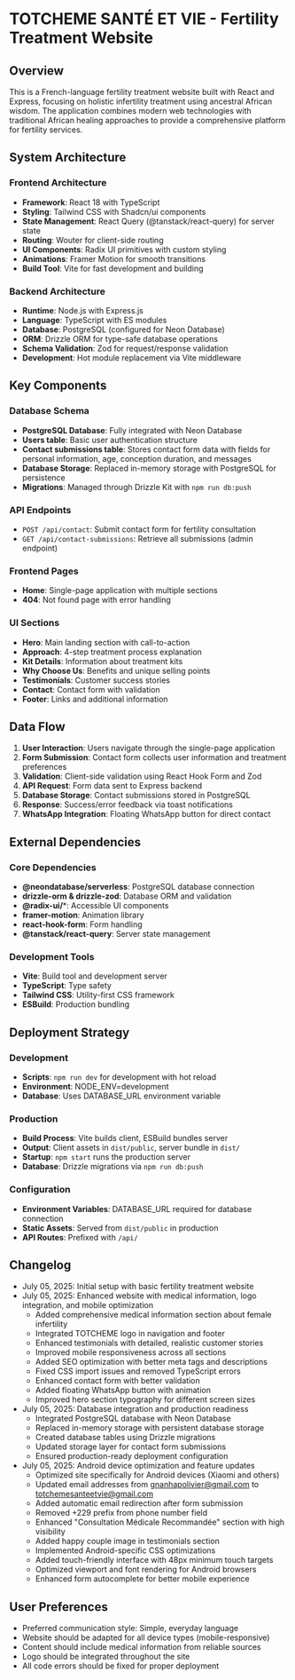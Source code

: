 # TOTCHEME SANTÉ ET VIE - Fertility Treatment Website

## Overview

This is a French-language fertility treatment website built with React and Express, focusing on holistic infertility treatment using ancestral African wisdom. The application combines modern web technologies with traditional African healing approaches to provide a comprehensive platform for fertility services.

## System Architecture

### Frontend Architecture
- **Framework**: React 18 with TypeScript
- **Styling**: Tailwind CSS with Shadcn/ui components
- **State Management**: React Query (@tanstack/react-query) for server state
- **Routing**: Wouter for client-side routing
- **UI Components**: Radix UI primitives with custom styling
- **Animations**: Framer Motion for smooth transitions
- **Build Tool**: Vite for fast development and building

### Backend Architecture
- **Runtime**: Node.js with Express.js
- **Language**: TypeScript with ES modules
- **Database**: PostgreSQL (configured for Neon Database)
- **ORM**: Drizzle ORM for type-safe database operations
- **Schema Validation**: Zod for request/response validation
- **Development**: Hot module replacement via Vite middleware

## Key Components

### Database Schema
- **PostgreSQL Database**: Fully integrated with Neon Database
- **Users table**: Basic user authentication structure
- **Contact submissions table**: Stores contact form data with fields for personal information, age, conception duration, and messages
- **Database Storage**: Replaced in-memory storage with PostgreSQL for persistence
- **Migrations**: Managed through Drizzle Kit with `npm run db:push`

### API Endpoints
- `POST /api/contact`: Submit contact form for fertility consultation
- `GET /api/contact-submissions`: Retrieve all submissions (admin endpoint)

### Frontend Pages
- **Home**: Single-page application with multiple sections
- **404**: Not found page with error handling

### UI Sections
- **Hero**: Main landing section with call-to-action
- **Approach**: 4-step treatment process explanation
- **Kit Details**: Information about treatment kits
- **Why Choose Us**: Benefits and unique selling points
- **Testimonials**: Customer success stories
- **Contact**: Contact form with validation
- **Footer**: Links and additional information

## Data Flow

1. **User Interaction**: Users navigate through the single-page application
2. **Form Submission**: Contact form collects user information and treatment preferences
3. **Validation**: Client-side validation using React Hook Form and Zod
4. **API Request**: Form data sent to Express backend
5. **Database Storage**: Contact submissions stored in PostgreSQL
6. **Response**: Success/error feedback via toast notifications
7. **WhatsApp Integration**: Floating WhatsApp button for direct contact

## External Dependencies

### Core Dependencies
- **@neondatabase/serverless**: PostgreSQL database connection
- **drizzle-orm & drizzle-zod**: Database ORM and validation
- **@radix-ui/***: Accessible UI components
- **framer-motion**: Animation library
- **react-hook-form**: Form handling
- **@tanstack/react-query**: Server state management

### Development Tools
- **Vite**: Build tool and development server
- **TypeScript**: Type safety
- **Tailwind CSS**: Utility-first CSS framework
- **ESBuild**: Production bundling

## Deployment Strategy

### Development
- **Scripts**: `npm run dev` for development with hot reload
- **Environment**: NODE_ENV=development
- **Database**: Uses DATABASE_URL environment variable

### Production
- **Build Process**: Vite builds client, ESBuild bundles server
- **Output**: Client assets in `dist/public`, server bundle in `dist/`
- **Startup**: `npm start` runs the production server
- **Database**: Drizzle migrations via `npm run db:push`

### Configuration
- **Environment Variables**: DATABASE_URL required for database connection
- **Static Assets**: Served from `dist/public` in production
- **API Routes**: Prefixed with `/api/`

## Changelog

- July 05, 2025: Initial setup with basic fertility treatment website
- July 05, 2025: Enhanced website with medical information, logo integration, and mobile optimization
  - Added comprehensive medical information section about female infertility
  - Integrated TOTCHEME logo in navigation and footer
  - Enhanced testimonials with detailed, realistic customer stories
  - Improved mobile responsiveness across all sections
  - Added SEO optimization with better meta tags and descriptions
  - Fixed CSS import issues and removed TypeScript errors
  - Enhanced contact form with better validation
  - Added floating WhatsApp button with animation
  - Improved hero section typography for different screen sizes
- July 05, 2025: Database integration and production readiness
  - Integrated PostgreSQL database with Neon Database
  - Replaced in-memory storage with persistent database storage
  - Created database tables using Drizzle migrations
  - Updated storage layer for contact form submissions
  - Ensured production-ready deployment configuration
- July 05, 2025: Android device optimization and feature updates
  - Optimized site specifically for Android devices (Xiaomi and others)
  - Updated email addresses from gnanhapolivier@gmail.com to totchemesanteetvie@gmail.com
  - Added automatic email redirection after form submission
  - Removed +229 prefix from phone number field
  - Enhanced "Consultation Médicale Recommandée" section with high visibility
  - Added happy couple image in testimonials section
  - Implemented Android-specific CSS optimizations
  - Added touch-friendly interface with 48px minimum touch targets
  - Optimized viewport and font rendering for Android browsers
  - Enhanced form autocomplete for better mobile experience

## User Preferences

- Preferred communication style: Simple, everyday language
- Website should be adapted for all device types (mobile-responsive)
- Content should include medical information from reliable sources
- Logo should be integrated throughout the site
- All code errors should be fixed for proper deployment